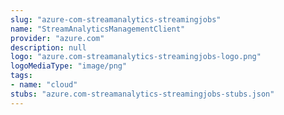 ```yaml
---
slug: "azure-com-streamanalytics-streamingjobs"
name: "StreamAnalyticsManagementClient"
provider: "azure.com"
description: null
logo: "azure.com-streamanalytics-streamingjobs-logo.png"
logoMediaType: "image/png"
tags:
- name: "cloud"
stubs: "azure.com-streamanalytics-streamingjobs-stubs.json"
---
```

